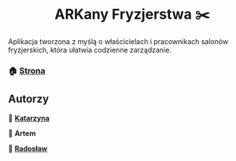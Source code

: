 <h1 align="center">ARKany Fryzjerstwa ✂️</h1>

Aplikacja tworzona z myślą o właścicielach i pracownikach salonów fryzjerskich, która ułatwia codzienne zarządzanie.

### 🏠 [Strona](https://radjan.bsite.net/)

## Autorzy

👩 **[Katarzyna](https://www.linkedin.com/in/katarzyna-sajchta/)**

🧑 **Artem**

🧑 **[Radosław](https://www.linkedin.com/in/radjankowski/)**
